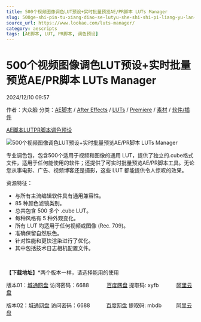```yaml
---
title: 500个视频图像调色LUT预设+实时批量预览AE/PR脚本 LUTs Manager
slug: 500ge-shi-pin-tu-xiang-diao-se-lutyu-she-shi-shi-pi-liang-yu-lan-ae-prjiao-ben-luts-manager
source_url: https://www.lookae.com/luts-manager/
category: aescripts
tags: [AE脚本, LUT, PR脚本, 调色预设]
---
```

# 500个视频图像调色LUT预设+实时批量预览AE/PR脚本 LUTs Manager

2024/12/10 09:57

作者：大众脸
分类：[AE脚本](https://www.lookae.com/after-effects/aescripts/) / [After Effects](https://www.lookae.com/after-effects/) / [LUTs](https://www.lookae.com/sucai/lutsfile/) / [Premiere](https://www.lookae.com/qitarjcj/premierezy/) / [素材](https://www.lookae.com/sucai/) / [软件/插件](https://www.lookae.com/qitarjcj/)

[AE脚本](https://www.lookae.com/tag/ae%e8%84%9a%e6%9c%ac/)[LUT](https://www.lookae.com/tag/lut/)[PR脚本](https://www.lookae.com/tag/pr%e8%84%9a%e6%9c%ac/)[调色预设](https://www.lookae.com/tag/%e8%b0%83%e8%89%b2%e9%a2%84%e8%ae%be/)

![500个视频图像调色LUT预设+实时批量预览AE/PR脚本 LUTs Manager](https://www.lookae.com/wp-content/uploads/2024/12/55741724.jpg "500个视频图像调色LUT预设+实时批量预览AE/PR脚本 LUTs Manager-LookAE.com")

专业调色包，包含500个适用于视频和图像的通用 LUT，提供了独立的.cube格式文件，适用于任何能使用的软件；还提供了可实时批量预览AE/PR脚本工具。无论您从事电影、广告、视频博客还是摄影，这些 LUT 都能提供令人惊叹的效果。

资源特征：

* 与所有主流编辑软件具有通用兼容性。
* 85 种颜色滤镜类别。
* 总共包含 500 多个 .cube LUT。
* 每种风格有 5 种外观变化。
* 所有 LUT 均适用于任何视频或图像 (Rec. 709)。
* 准确保留自然肤色。
* 针对性能和更快渲染进行了优化。
* 其中包括技术日志相机配置文件。

[﻿﻿﻿](http://cloud.video.taobao.com/play/u/null/p/1/e/6/t/1/497953025297.mp4)

**【下载地址】**\*两个版本一样，请选择能用的使用

版本01：[城通网盘](https://url70.ctfile.com/f/2827370-1434959143-3f4255?p=4431) 访问密码：6688            [百度网盘](https://pan.baidu.com/s/1n3S2Wf-fJP6CRETpXc7hsg?pwd=xyfb) 提取码: xyfb            [阿里云盘](https://www.alipan.com/s/pyjHgoXsTuy)

版本02：[城通网盘](https://url70.ctfile.com/f/2827370-1461991927-9ea82e?p=4431) 访问密码：6688           [百度网盘](https://pan.baidu.com/s/1LYKX5y1G38OyG0gG5tRw9w?pwd=mbdb) 提取码: mbdb          [阿里云盘](https://www.alipan.com/s/hczgrLXoNXv)
